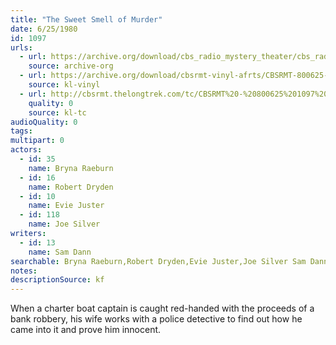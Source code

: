 ```yaml
---
title: "The Sweet Smell of Murder"
date: 6/25/1980
id: 1097
urls: 
  - url: https://archive.org/download/cbs_radio_mystery_theater/cbs_radio_mystery_theater-1051-1100.zip/cbs_radio_mystery_theater-1051-1100%2Fcbsrmt_1097_the_sweet_smell_of_murder.mp3
    source: archive-org
  - url: https://archive.org/download/cbsrmt-vinyl-afrts/CBSRMT-800625-1097-The-Sweet-Smell-of-Murder_afrts.mp3
    source: kl-vinyl
  - url: http://cbsrmt.thelongtrek.com/tc/CBSRMT%20-%20800625%201097%20The%20Sweet%20Smell%20of%20Murder_tc.mp3
    quality: 0
    source: kl-tc
audioQuality: 0
tags: 
multipart: 0
actors:  
  - id: 35
    name: Bryna Raeburn  
  - id: 16
    name: Robert Dryden  
  - id: 10
    name: Evie Juster  
  - id: 118
    name: Joe Silver
writers:  
  - id: 13
    name: Sam Dann
searchable: Bryna Raeburn,Robert Dryden,Evie Juster,Joe Silver Sam Dann
notes: 
descriptionSource: kf
---
```

When a charter boat captain is caught red-handed with the proceeds of a bank robbery, his wife works with a police detective to find out how he came into it and prove him innocent.